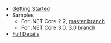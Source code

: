 - [Getting Started](gettingstarted.md)
- Samples
  - For .NET Core 2.2, [master branch](https://github.com/ianisms/SmartThings.NETCoreWebHookSDK/tree/master/samples)
  - For .NET Core 3.0, [3.0 branch](https://github.com/ianisms/SmartThings.NETCoreWebHookSDK/tree/3.0/samples)
- [Full Details](details.md)
